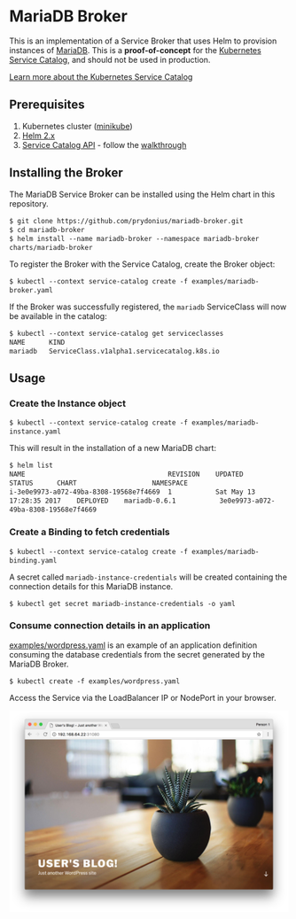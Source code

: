 # MariaDB Broker

This is an implementation of a Service Broker that uses Helm to provision
instances of [MariaDB](https://kubeapps.com/charts/stable/mariadb). This is a
**proof-of-concept** for the [Kubernetes Service
Catalog](https://github.com/kubernetes-incubator/service-catalog), and should not
be used in production.

[Learn more about the Kubernetes Service Catalog](https://medium.com/@prydonius/service-catalog-in-kubernetes-78c0736e3910)

## Prerequisites

1. Kubernetes cluster ([minikube](https://github.com/kubernetes/minikube))
2. [Helm 2.x](https://github.com/kubernetes/helm)
3. [Service Catalog API](https://github.com/kubernetes-incubator/service-catalog) - follow the [walkthrough](https://github.com/kubernetes-incubator/service-catalog/blob/master/docs/walkthrough.md)

## Installing the Broker

The MariaDB Service Broker can be installed using the Helm chart in this
repository.

```
$ git clone https://github.com/prydonius/mariadb-broker.git
$ cd mariadb-broker
$ helm install --name mariadb-broker --namespace mariadb-broker charts/mariadb-broker
```

To register the Broker with the Service Catalog, create the Broker object:

```
$ kubectl --context service-catalog create -f examples/mariadb-broker.yaml
```

If the Broker was successfully registered, the `mariadb` ServiceClass will now
be available in the catalog:

```
$ kubectl --context service-catalog get serviceclasses
NAME      KIND
mariadb   ServiceClass.v1alpha1.servicecatalog.k8s.io
```

## Usage

### Create the Instance object

```
$ kubectl --context service-catalog create -f examples/mariadb-instance.yaml
```

This will result in the installation of a new MariaDB chart:

```
$ helm list
NAME                                  	REVISION	UPDATED                 	STATUS  	CHART               	NAMESPACE
i-3e0e9973-a072-49ba-8308-19568e7f4669	1       	Sat May 13 17:28:35 2017	DEPLOYED	mariadb-0.6.1       	3e0e9973-a072-49ba-8308-19568e7f4669
```

### Create a Binding to fetch credentials

```
$ kubectl --context service-catalog create -f examples/mariadb-binding.yaml
```

A secret called `mariadb-instance-credentials` will be created containing the
connection details for this MariaDB instance.

```
$ kubectl get secret mariadb-instance-credentials -o yaml
```

### Consume connection details in an application

[examples/wordpress.yaml](examples/wordpress.yaml) is an example of an
application definition consuming the database credentials from the secret
generated by the MariaDB Broker.

```
$ kubectl create -f examples/wordpress.yaml
```

Access the Service via the LoadBalancer IP or NodePort in your browser.

![WordPress using MariaDB from Service Catalog](examples/wordpress.png)

